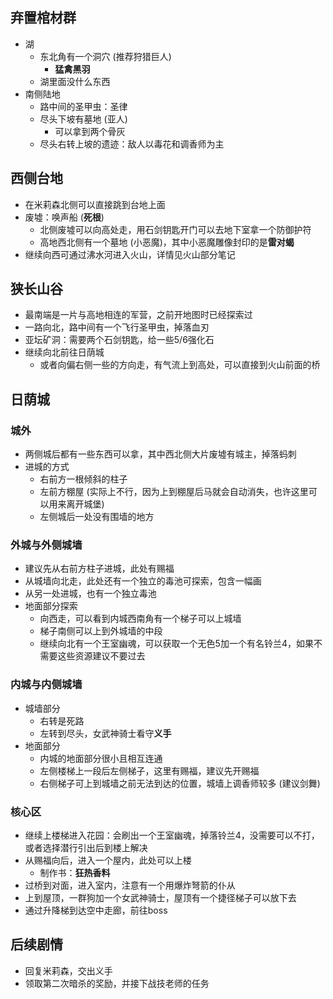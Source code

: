 ## 弃置棺材群
- 湖
	- 东北角有一个洞穴 (推荐狩猎巨人)
		- **猛禽黑羽**
	- 湖里面没什么东西
- 南侧陆地
	- 路中间的圣甲虫：圣律
	- 尽头下坡有墓地 (亚人)
		- 可以拿到两个骨灰
	- 尽头右转上坡的遗迹：敌人以毒花和调香师为主

## 西侧台地
- 在米莉森北侧可以直接跳到台地上面
- 废墟：唤声船 (**死根**)
	- 北侧废墟可以向高处走，用石剑钥匙开门可以去地下室拿一个防御护符
	- 高地西北侧有一个墓地 (小恶魔)，其中小恶魔雕像封印的是**雷对蝎**
- 继续向西可通过沸水河进入火山，详情见火山部分笔记

## 狭长山谷
- 最南端是一片与高地相连的军营，之前开地图时已经探索过
- 一路向北，路中间有一个飞行圣甲虫，掉落血刃
- 亚坛矿洞：需要两个石剑钥匙，给一些5/6强化石
- 继续向北前往日荫城
	- 或者向偏右侧一些的方向走，有气流上到高处，可以直接到火山前面的桥

## 日荫城
### 城外
- 两侧城后都有一些东西可以拿，其中西北侧大片废墟有城主，掉落蚂刺
- 进城的方式
	- 右前方一根倾斜的柱子
	- 左前方棚屋 (实际上不行，因为上到棚屋后马就会自动消失，也许这里可以用来离开城堡)
	- 左侧城后一处没有围墙的地方

### 外城与外侧城墙
- 建议先从右前方柱子进城，此处有赐福
- 从城墙向北走，此处还有一个独立的毒池可探索，包含一幅画
- 从另一处进城，也有一个独立毒池
- 地面部分探索
	- 向西走，可以看到内城西南角有一个梯子可以上城墙
	- 梯子南侧可以上到外城墙的中段
	- 继续向北有一个王室幽魂，可以获取一个无色5加一个有名铃兰4，如果不需要这些资源建议不要过去

### 内城与内侧城墙
- 城墙部分
	- 右转是死路
	- 左转到尽头，女武神骑士看守**义手**
- 地面部分
	- 内城的地面部分很小且相互连通
	- 左侧楼梯上一段后左侧梯子，这里有赐福，建议先开赐福
	- 右侧梯子可上到城墙之前无法到达的位置，城墙上调香师较多 (建议剑舞)

### 核心区
- 继续上楼梯进入花园：会刷出一个王室幽魂，掉落铃兰4，没需要可以不打，或者选择潜行引出后到楼上解决
- 从赐福向后，进入一个屋内，此处可以上楼
	- 制作书：**狂热香料**
- 过桥到对面，进入室内，注意有一个用爆炸弩箭的仆从
- 上到屋顶，一群狗加一个女武神骑士，屋顶有一个捷径梯子可以放下去
- 通过升降梯到达空中走廊，前往boss

## 后续剧情
- 回复米莉森，交出义手
- 领取第二次暗杀的奖励，并接下战技老师的任务
